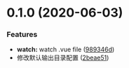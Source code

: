 # 0.1.0 (2020-06-03)


### Features

* **watch:** watch .vue file ([989346d](https://github.com/psaren/itaro/commit/989346d2659dc3ede83ed3d7444b0a21c46baa7f))
* 修改默认输出目录配置 ([2beae51](https://github.com/psaren/itaro/commit/2beae51c4970928f198bd8b57af0e81ca5013083))



